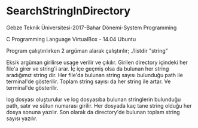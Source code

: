 # SearchStringInDirectory
Gebze Teknik Üniversitesi-2017-Bahar Dönemi-System Programming

C Programming Language 
VirtualBox - 14.04 Ubuntu

Program çalıştırılırken 2 argüman alarak çalıştırılır;
./listdir "string" <directoryname>
    
Eksik argüman girilirse usage verilir ve çıkılır.
Girilen directory içindeki her file'a girer ve string'i arar. 
İç içe geçmiş olsa da bulunan her string aradığımız string dir. 
Her file'da bulunan string sayısı bulunduğu path ile terminal'de gösterilir.
Toplam string sayısı da her string ile artar. Ve terminal'de gösterilir.

log dosyası oluşturulur ve log dosyasıba bulunan stringlerin 
bulunduğu path, satır ve sütun numarası girilir. 
Her dosyada kaç tane string olduğu her dosya sonuna yazılır.
Son olarak da directory'de bulunan toplam string sayısı yazılır.
